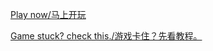 [Play now/马上开玩](https://summonhim.github.io/april-bang-dream-2022-mirror/artemis.html)

[Game stuck? check this./游戏卡住？先看教程。](https://github.com/SummonHIM/april-bang-dream-2022-mirror/blob/gh-pages/README.md)